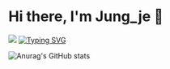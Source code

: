 # Hi there, I'm Jung_je 👋


<img src="https://img.shields.io/badge/Python-3DDC84?style=flat-square&logo=Python&logoColor=blue&fontColor=yellow"/>
<a href="https://git.io/typing-svg"><img src="https://readme-typing-svg.demolab.com?font=Fira+Code&pause=1000&color=D260F7&width=435&lines=Python+Backend+Developer" alt="Typing SVG" /></a>

![Anurag's GitHub stats](https://github-readme-stats.vercel.app/api?username={Jung-Je}&show_icons=true&theme=radical)
